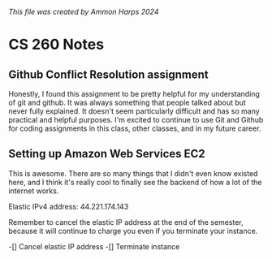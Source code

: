 _This file was created by Ammon Harps 2024_

# CS 260 Notes

## Github Conflict Resolution assignment

Honestly, I found this assignment to be pretty helpful for my understanding of git and github. It was always something that people talked about but never fully explained. It doesn't seem particularly difficult and has so many practical and helpful purposes. I'm excited to continue to use Git and Github for coding assignments in this class, other classes, and in my future career.

## Setting up Amazon Web Services EC2

This is awesome. There are so many things that I didn't even know existed here, and I think it's really cool to finally see the backend of how a lot of the internet works. 

Elastic IPv4 address: 44.221.174.143

Remember to cancel the elastic IP address at the end of the semester, because it will continue to charge you even if you terminate your instance.

-[] Cancel elastic IP address
-[] Terminate instance


